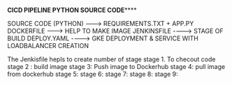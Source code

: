 ******************************CICD PIPELINE PYTHON SOURCE CODE**********************************


SOURCE CODE (PYTHON)  ---> REQUIREMENTS.TXT + APP.PY
DOCKERFILE ---> HELP TO MAKE IMAGE
JENKINSFILE ----> STAGE OF BUILD
DEPLOY.YAML ----> GKE DEPLOYMENT & SERVICE WITH LOADBALANCER CREATION

The Jenkisfile hepls to create number of stage
stage 1. To checout code
stage 2 : build image
stage 3: Push image to Dockerhub
stage 4: pull image from dockerhub
stage 5: 
stage 6:
stage 7:
stage 8:
stage 9:

